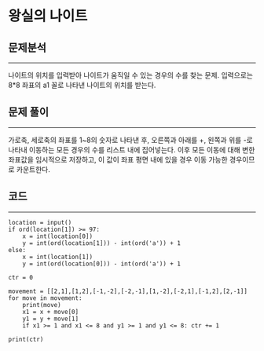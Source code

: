 # 왕실의 나이트

## 문제분석
***
나이트의 위치를 입력받아 나이트가 움직일 수 있는 경우의 수를 찾는 문제. 입력으로는 8*8 좌표의 a1 꼴로 나타낸 나이트의 위치를 받는다.

## 문제 풀이
***
가로축, 세로축의 좌표를 1~8의 숫자로 나타낸 후, 오른쪽과 아래를 +, 왼쪽과 위를 -로 나타내 이동하는 모든 경우의 수를 리스트 내에 집어넣는다. 이후 모든 이동에 대해 변한 좌표값을 임시적으로 저장하고, 이 값이 좌표 평면 내에 있을 경우 이동 가능한 경우이므로 카운트한다.

## 코드
***
    location = input()
    if ord(location[1]) >= 97: 
        x = int(location[0])
        y = int(ord(location[1])) - int(ord('a')) + 1
    else:
        x = int(location[1])
        y = int(ord(location[0])) - int(ord('a')) + 1

    ctr = 0

    movement = [[2,1],[1,2],[-1,-2],[-2,-1],[1,-2],[-2,1],[-1,2],[2,-1]]
    for move in movement:
        print(move)
        x1 = x + move[0]
        y1 = y + move[1]
        if x1 >= 1 and x1 <= 8 and y1 >= 1 and y1 <= 8: ctr += 1
    
    print(ctr)